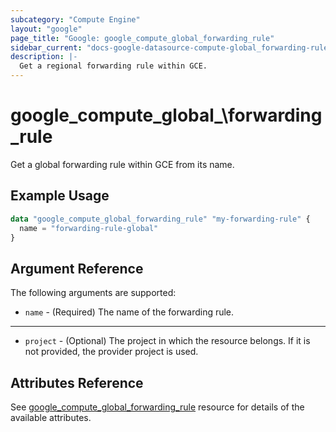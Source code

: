 ```yaml
---
subcategory: "Compute Engine"
layout: "google"
page_title: "Google: google_compute_global_forwarding_rule"
sidebar_current: "docs-google-datasource-compute-global_forwarding-rule"
description: |-
  Get a regional forwarding rule within GCE.
---
```


# google\_compute\_global_\forwarding\_rule

Get a global forwarding rule within GCE from its name.

## Example Usage

```tf
data "google_compute_global_forwarding_rule" "my-forwarding-rule" {
  name = "forwarding-rule-global"
}
```

## Argument Reference

The following arguments are supported:

* `name` - (Required) The name of the forwarding rule.


- - -

* `project` - (Optional) The project in which the resource belongs. If it
    is not provided, the provider project is used.

## Attributes Reference
See [google_compute_global_forwarding_rule](https://www.terraform.io/docs/providers/google/r/compute_global_forwarding_rule.html) resource for details of the available attributes.
